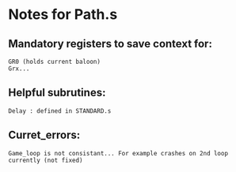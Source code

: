 # Notes for Path.s

## Mandatory registers to save context for: 
    GR0 (holds current baloon)
    Grx...


## Helpful subrutines:
    Delay : defined in STANDARD.s

## Curret_errors:
    Game_loop is not consistant... For example crashes on 2nd loop currently (not fixed)
